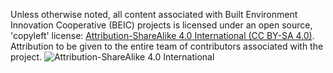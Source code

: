 Unless otherwise noted, all content associated with Built Environment Innovation Cooperative (BEIC) projects is licensed under an open source, 'copyleft' license: [Attribution-ShareAlike 4.0 International (CC BY-SA 4.0)](https://creativecommons.org/licenses/by-sa/4.0/).  Attribution to be given to the entire team of contributors associated with the project.
![Attribution-ShareAlike 4.0 International](http://i.creativecommons.org/l/by-sa/3.0/88x31.png)
